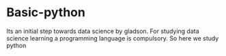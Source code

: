 # Basic-python

Its an initial step towards data science by gladson. For studying data science learning a programming language is compulsory. So here we study python
